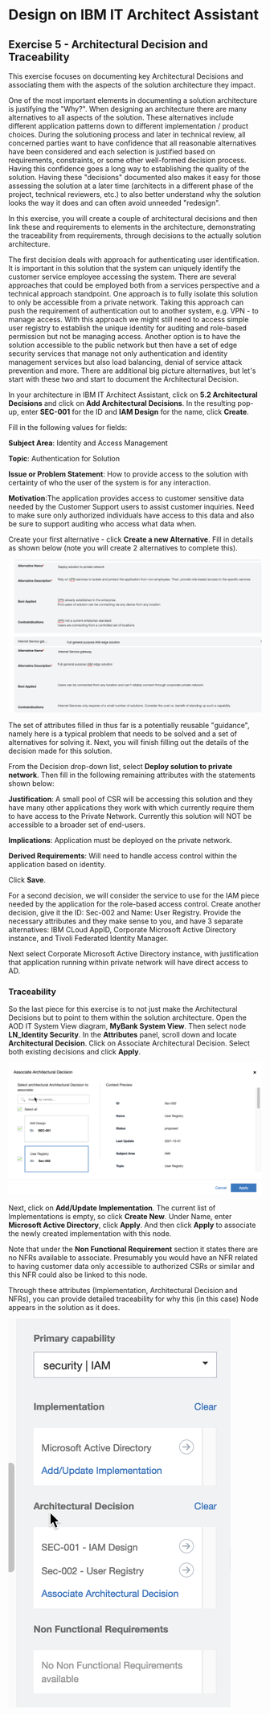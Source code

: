 # Design on IBM IT Architect Assistant

## Exercise 5 - Architectural Decision and Traceability



This exercise focuses on documenting key Architectural Decisions and associating them with the aspects of the solution architecture they impact. 

One of the most important elements in documenting a solution architecture is justifying the "Why?". When designing an architecture there are many alternatives to all aspects of the solution. These alternatives include different application patterns down to different implementation / product choices. During the solutioning process and later in technical review, all concerned parties want to have confidence that all reasonable alternatives have been considered and each selection is justified based on requirements, constraints, or some other well-formed decision process. Having this confidence goes a long way to establishing the quality of the solution. Having these "decisions" documented also makes it easy for those assessing the solution at a later time (architects in a different phase of the project, technical reviewers, etc.) to also better understand why the solution looks the way it does and can often avoid unneeded "redesign".

In this exercise, you will create a couple of architectural decisions and then link these and requirements to elements in the architecture, demonstrating the traceability from requirements, through decisions to the actually solution architecture.

The first decision deals with approach for authenticating user identification. It is important in this solution that the system can uniquely identify the customer service employee accessing the system. There are several approaches that could be employed both from a services perspective and a technical approach standpoint. One approach is to fully isolate this solution to only be accessible from a private network. Taking this approach can push the requirement of authentication out to another system, e.g. VPN - to manage access. With this approach we might still need to access simple user registry to establish the unique identity for auditing and role-based permission but not be managing access. Another option is to have the solution accessible to the public network but then have a set of edge security services that manage not only authentication and identity management services but also load balancing, denial of service attack prevention and more.  There are additional big picture alternatives, but let's start with these two and start to document the Architectural Decision.

In your architecture in IBM IT Architect Assistant, click on **5.2 Architectural Decisions** and click on **Add Architectural Decisions**. In the resulting pop-up, enter **SEC-001** for the ID and **IAM Design** for the name, click **Create**.

Fill in the following values for fields:

**Subject Area**: Identity and Access Management

**Topic**: Authentication for Solution

**Issue or Problem Statement**: How to provide access to the solution with certainty of who the user of the system is for any interaction.

**Motivation**:The application provides access to customer sensitive data needed by the Customer Support users to assist customer inquiries. Need to make sure  only authorized individuals have access to this data and also be sure to support auditing who access what data when.

Create your first alternative - click **Create a new Alternative**. Fill in details as shown below (note you will create 2 alternatives to complete this).

![Alternatives](./images/alternatives.png)

The set of attributes filled in thus far is a potentially reusable "guidance", namely here is a typical problem that needs to be solved and a set of alternatives for solving it. Next, you will finish filling out the details of the decision made for this solution.

From the Decision drop-down list, select **Deploy solution to private network**. Then fill in the following remaining attributes with the statements shown below:

**Justification**: A small pool of CSR will be accessing this solution and they have many  other applications they work with which currently require them to have  access to the Private Network.  Currently this solution will NOT be  accessible to a broader set of end-users.

**Implications**: Application must be deployed on the private network.

**Derived Requirements**: Will need to handle access control within the application based on identity.

Click **Save**.

For a second decision, we will consider the service to use for the IAM piece needed by the application for the role-based access control. Create another decision, give it the ID: Sec-002 and Name: User Registry. Provide the necessary attributes and they make sense to you, and have 3 separate alternatives: IBM CLoud AppID, Corporate Microsoft Active Directory instance, and Tivoli Federated Identity Manager.

Next select Corporate Microsoft Active Directory instance, with justification that application running within private network will have direct access to AD.

### Traceability

So the last piece for this exercise is to not just make the Architectural Decisions but to point to them within the solution architecture. Open the AOD IT System View diagram, **MyBank System View**. Then select node **LN_Identity Security**.  In the **Attributes** panel, scroll down and locate **Architectural Decision**.  Click on Associate Architectural Decision. Select both existing decisions and click **Apply**.

![Associate AD](./images/associate-decision.png)

Next, click on **Add/Update Implementation**. The current list of Implementations is empty, so click **Create New**. Under Name, enter **Microsoft Active Directory**, click **Apply**. And then click **Apply** to associate the newly created implementation with this node.  

Note that under the **Non Functional Requirement** section it states there are no NFRs available to associate.  Presumably you would have an NFR related to having customer data only accessible to authorized CSRs or similar and this NFR could also be linked to this node.   

Through these attributes (Implementation, Architectural Decision and NFRs), you can provide detailed traceability for why this (in this case) Node appears in the solution as it does.

![Traceability](./images/traceability.png)

